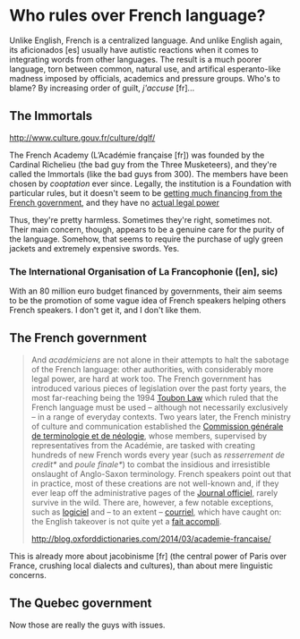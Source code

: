 Who rules over French language?
===

Unlike English, French is a centralized language. And unlike English again, its aficionados [es] usually have autistic reactions when it comes to integrating words from other languages. The result is a much poorer language, torn between common, natural use, and artifical esperanto-like madness imposed by officials, academics and pressure groups. Who's to blame? By increasing order of guilt, *j'accuse* [fr]...

## The Immortals

http://www.culture.gouv.fr/culture/dglf/

The French Academy (L’Académie française [fr]) was founded by the Cardinal Richelieu (the bad guy from the Three Musketeers), and they're called the Immortals (like the bad guys from 300). The members have been chosen by *cooptation* ever since. Legally, the institution is a Foundation with particular rules, but it doesn't seem to be [getting much financing from the French government](http://www.europe1.fr/economie/academie-francaise-etre-immortel-combien-ca-coute-1993131), and they have no [actual legal power](https://en.wikipedia.org/wiki/Language_policy_in_France#Acad.C3.A9mie_fran.C3.A7aise)

Thus, they're pretty harmless. Sometimes they're right, sometimes not. Their main concern, though, appears to be a genuine care for the purity of the language. Somehow, that seems to require the purchase of ugly green jackets and extremely expensive swords. Yes.

### The International Organisation of La Francophonie ([en], sic)

With an 80 million euro budget financed by governments, their aim seems to be the promotion of some vague idea of French speakers helping others French speakers. I don't get it, and I don't like them.

## The French government


><p>And <i>académiciens</i> are not alone in their attempts to halt the sabotage of the French language: other authorities, with considerably more legal power, are hard at work too. The French government has introduced various pieces of legislation over the past forty years, the most far-reaching being the 1994 <a href="http://www.humanities360.com/index.php/toubon-law-and-the-languages-of-france-1649/">Toubon Law</a> which ruled that the French language must be used – although not necessarily exclusively – in a range of everyday contexts. Two years later, the French ministry of culture and communication established the <a href="http://www.culture.gouv.fr/culture/dglf/">Commission générale de terminologie et de néologie</a>, whose members, supervised by representatives from the Académie, are tasked with creating hundreds of new French words every year (such as <i>resserrement de credit*</i> and <i>poule finale*</i>) to combat the insidious and irresistible onslaught of Anglo-Saxon terminology. French speakers point out that in practice, most of these creations are not well-known and, if they ever leap off the administrative pages of the <a href="http://www.journal-officiel.gouv.fr/">Journal officiel</a>, rarely survive in the wild. There are, however, a few notable exceptions, such as <a title="Logiciel" href="http://www.oxforddictionaries.com/translate/french-english/logiciel">logiciel</a> and – to an extent – <a title="Courriel" href="http://www.oxforddictionaries.com/translate/french-english/courriel">courriel</a>, which have caught on: the English takeover is not quite yet a <a title="Fait accompli" href="http://www.oxforddictionaries.com/definition/english/fait-accompli">fait accompli</a>.</p>
>
>http://blog.oxforddictionaries.com/2014/03/academie-francaise/

This is already more about jacobinisme [fr] (the central power of Paris over France, crushing local dialects and cultures), than about mere linguistic concerns.

## The Quebec government

Now those are really the guys with issues.
